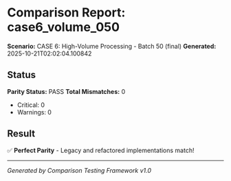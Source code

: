 # Comparison Report: case6_volume_050
**Scenario:** CASE 6: High-Volume Processing - Batch 50 (final)
**Generated:** 2025-10-21T02:02:04.100842

## Status
**Parity Status:** PASS
**Total Mismatches:** 0
  - Critical: 0
  - Warnings: 0

## Result
✅ **Perfect Parity** - Legacy and refactored implementations match!

---
*Generated by Comparison Testing Framework v1.0*